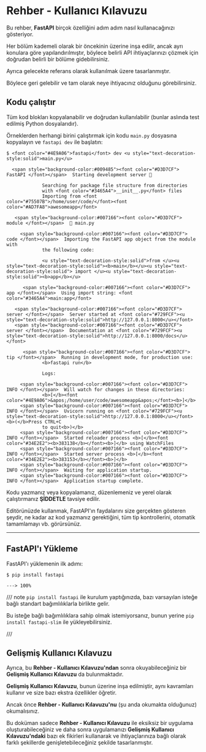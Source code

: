 # Rehber - Kullanıcı Kılavuzu

Bu rehber, **FastAPI** birçok özelliğini adım adım nasıl kullanacağınızı gösteriyor.

Her bölüm kademeli olarak bir öncekinin üzerine inşa edilir, ancak ayrı konulara göre yapılandırılmıştır, böylece belirli API ihtiyaçlarınızı çözmek için doğrudan belirli bir bölüme gidebilirsiniz.

Ayrıca gelecekte referans olarak kullanılmak üzere tasarlanmıştır.

Böylece geri gelebilir ve tam olarak neye ihtiyacınız olduğunu görebilirsiniz.

## Kodu çalıştır

Tüm kod blokları kopyalanabilir ve doğrudan kullanılabilir (bunlar aslında test edilmiş Python dosyalarıdır).

Örneklerden herhangi birini çalıştırmak için kodu `main.py` dosyasına kopyalayın ve `fastapi dev` ile başlatın:

<div class="termy">

```console
$ <font color="#4E9A06">fastapi</font> dev <u style="text-decoration-style:solid">main.py</u>

  <span style="background-color:#009485"><font color="#D3D7CF"> FastAPI </font></span>  Starting development server 🚀

             Searching for package file structure from directories
             with <font color="#3465A4">__init__.py</font> files
             Importing from <font color="#75507B">/home/user/code/</font><font color="#AD7FA8">awesomeapp</font>

   <span style="background-color:#007166"><font color="#D3D7CF"> module </font></span>  🐍 main.py

     <span style="background-color:#007166"><font color="#D3D7CF"> code </font></span>  Importing the FastAPI app object from the module with
             the following code:

             <u style="text-decoration-style:solid">from </u><u style="text-decoration-style:solid"><b>main</b></u><u style="text-decoration-style:solid"> import </u><u style="text-decoration-style:solid"><b>app</b></u>

      <span style="background-color:#007166"><font color="#D3D7CF"> app </font></span>  Using import string: <font color="#3465A4">main:app</font>

   <span style="background-color:#007166"><font color="#D3D7CF"> server </font></span>  Server started at <font color="#729FCF"><u style="text-decoration-style:solid">http://127.0.0.1:8000</u></font>
   <span style="background-color:#007166"><font color="#D3D7CF"> server </font></span>  Documentation at <font color="#729FCF"><u style="text-decoration-style:solid">http://127.0.0.1:8000/docs</u></font>

      <span style="background-color:#007166"><font color="#D3D7CF"> tip </font></span>  Running in development mode, for production use:
             <b>fastapi run</b>

             Logs:

     <span style="background-color:#007166"><font color="#D3D7CF"> INFO </font></span>  Will watch for changes in these directories:
             <b>[</b><font color="#4E9A06">&apos;/home/user/code/awesomeapp&apos;</font><b>]</b>
     <span style="background-color:#007166"><font color="#D3D7CF"> INFO </font></span>  Uvicorn running on <font color="#729FCF"><u style="text-decoration-style:solid">http://127.0.0.1:8000</u></font> <b>(</b>Press CTRL+C
             to quit<b>)</b>
     <span style="background-color:#007166"><font color="#D3D7CF"> INFO </font></span>  Started reloader process <b>[</b><font color="#34E2E2"><b>383138</b></font><b>]</b> using WatchFiles
     <span style="background-color:#007166"><font color="#D3D7CF"> INFO </font></span>  Started server process <b>[</b><font color="#34E2E2"><b>383153</b></font><b>]</b>
     <span style="background-color:#007166"><font color="#D3D7CF"> INFO </font></span>  Waiting for application startup.
     <span style="background-color:#007166"><font color="#D3D7CF"> INFO </font></span>  Application startup complete.
```

</div>

Kodu yazmanız veya kopyalamanız, düzenlemeniz ve yerel olarak çalıştırmanız **ŞİDDETLE** tavsiye edilir.

Editörünüzde kullanmak, FastAPI'ın faydalarını size gerçekten gösteren şeydir, ne kadar az kod yazmanız gerektiğini, tüm tip kontrollerini, otomatik tamamlamayı vb. görürsünüz.

---

## FastAPI'ı Yükleme

FastAPI'ı yüklemenin ilk adımı:

<div class="termy">

```console
$ pip install fastapi

---> 100%
```

</div>

/// note
`pip install fastapi` ile kurulum yaptığınızda, bazı varsayılan isteğe bağlı standart bağımlılıklarla birlikte gelir.

Bu isteğe bağlı bağımlılıklara sahip olmak istemiyorsanız, bunun yerine `pip install fastapi-slim` ile yükleyebilirsiniz.

///

## Gelişmiş Kullanıcı Kılavuzu

Ayrıca, bu **Rehber - Kullanıcı Kılavuzu'ndan** sonra okuyabileceğiniz bir **Gelişmiş Kullanıcı Kılavuzu** da bulunmaktadır.

**Gelişmiş Kullanıcı Kılavuzu**, bunun üzerine inşa edilmiştir, aynı kavramları kullanır ve size bazı ekstra özellikler öğretir.

Ancak önce **Rehber - Kullanıcı Kılavuzu'nu** (şu anda okumakta olduğunuz) okumalısınız.

Bu doküman sadece **Rehber - Kullanıcı Kılavuzu** ile eksiksiz bir uygulama oluşturabileceğiniz ve daha sonra uygulamanızı **Gelişmiş Kullanıcı Kılavuzu'ndaki** bazı ek fikirleri kullanarak ve ihtiyaçlarınıza bağlı olarak farklı şekillerde genişletebileceğiniz şekilde tasarlanmıştır.

